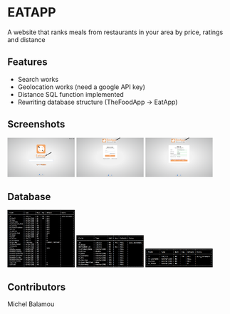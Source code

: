 # EATAPP
  A website that ranks meals from restaurants in your area by price, ratings and distance

## Features

  - Search works
  - Geolocation works (need a google API key)
  - Distance SQL function implemented
  - Rewriting database structure (TheFoodApp -> EatApp)

## Screenshots

  <img src="instructions/screenshots/index/index.png" width="30%"/> <img src="instructions/screenshots/login.png" width="30%"/> <img src="instructions/screenshots/sign_up/sign_up_1.png" width="30%"/>

##  Database

  <img src="instructions/screenshots/FA_RESTORANTS.png" width="30%"/> <img src="instructions/screenshots/FA_MENUS.png" width="30%"/> <img src="instructions/screenshots/FA_ADMIN_PANEL.png" width="30%"/>

## Contributors
  Michel Balamou

